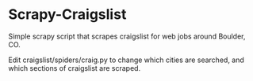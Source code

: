 Scrapy-Craigslist
=================

Simple scrapy script that scrapes craigslist for web jobs around Boulder, CO.

Edit craigslist/spiders/craig.py to change which cities are searched, and which sections of craigslist are scraped.
